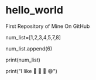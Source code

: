 hello_world
===========

First Repository of Mine On GitHub


num_list=[1,2,3,4,5,7,8]

num_list.append(6)

print(num_list)

print("I like :cake: :tea: :dancer: :smile:")

